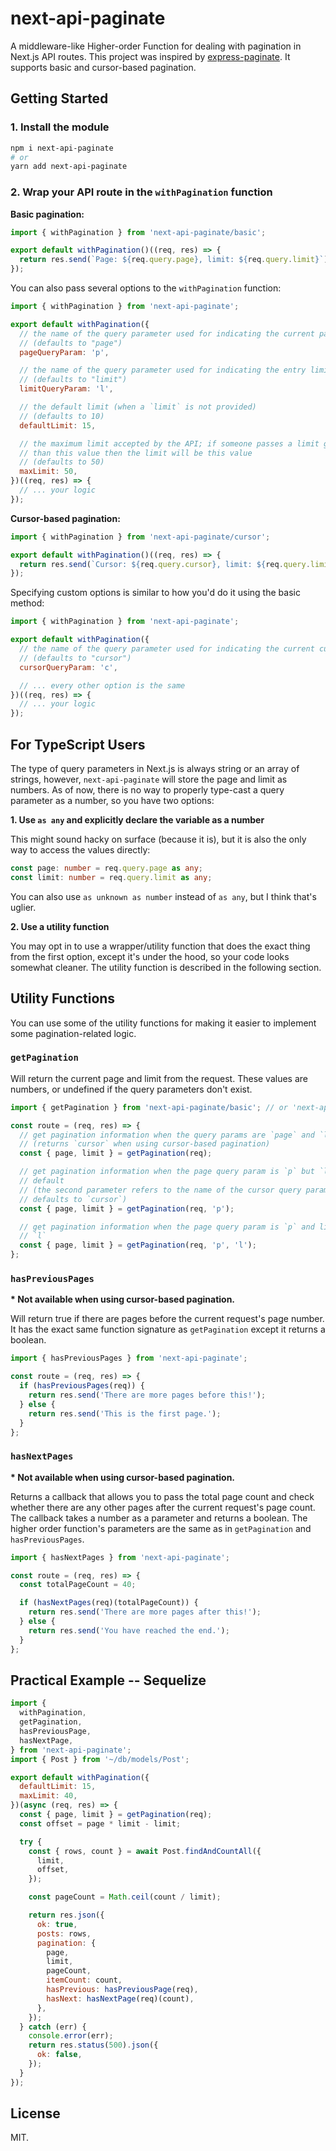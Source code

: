 # next-api-paginate

A middleware-like Higher-order Function for dealing with pagination in Next.js
API routes. This project was inspired by [express-paginate][express-paginate].
It supports basic and cursor-based pagination.

## Getting Started

### 1. Install the module

```sh
npm i next-api-paginate
# or
yarn add next-api-paginate
```

### 2. Wrap your API route in the `withPagination` function

**Basic pagination:**

```js
import { withPagination } from 'next-api-paginate/basic';

export default withPagination()((req, res) => {
  return res.send(`Page: ${req.query.page}, limit: ${req.query.limit}`);
});
```

You can also pass several options to the `withPagination` function:

```js
import { withPagination } from 'next-api-paginate';

export default withPagination({
  // the name of the query parameter used for indicating the current page
  // (defaults to "page")
  pageQueryParam: 'p',

  // the name of the query parameter used for indicating the entry limit
  // (defaults to "limit")
  limitQueryParam: 'l',

  // the default limit (when a `limit` is not provided)
  // (defaults to 10)
  defaultLimit: 15,

  // the maximum limit accepted by the API; if someone passes a limit greater
  // than this value then the limit will be this value
  // (defaults to 50)
  maxLimit: 50,
})((req, res) => {
  // ... your logic
});
```

**Cursor-based pagination:**

```js
import { withPagination } from 'next-api-paginate/cursor';

export default withPagination()((req, res) => {
  return res.send(`Cursor: ${req.query.cursor}, limit: ${req.query.limit}`);
});
```

Specifying custom options is similar to how you'd do it using the basic method:

```js
import { withPagination } from 'next-api-paginate';

export default withPagination({
  // the name of the query parameter used for indicating the current cursor
  // (defaults to "cursor")
  cursorQueryParam: 'c',

  // ... every other option is the same
})((req, res) => {
  // ... your logic
});
```

## For TypeScript Users

The type of query parameters in Next.js is always string or an array of strings,
however, `next-api-paginate` will store the page and limit as numbers. As of
now, there is no way to properly type-cast a query parameter as a number, so you
have two options:

**1. Use `as any` and explicitly declare the variable as a number**

This might sound hacky on surface (because it is), but it is also the only way
to access the values directly:

```ts
const page: number = req.query.page as any;
const limit: number = req.query.limit as any;
```

You can also use `as unknown as number` instead of `as any`, but I think that's
uglier.

**2. Use a utility function**

You may opt in to use a wrapper/utility function that does the exact thing from
the first option, except it's under the hood, so your code looks somewhat
cleaner. The utility function is described in the following section.

## Utility Functions

You can use some of the utility functions for making it easier to implement some
pagination-related logic.

### `getPagination`

Will return the current page and limit from the request. These values are
numbers, or undefined if the query parameters don't exist.

```js
import { getPagination } from 'next-api-paginate/basic'; // or 'next-api-paginate/cursor'

const route = (req, res) => {
  // get pagination information when the query params are `page` and `limit`
  // (returns `cursor` when using cursor-based pagination)
  const { page, limit } = getPagination(req);

  // get pagination information when the page query param is `p` but `limit` is
  // default
  // (the second parameter refers to the name of the cursor query param and
  // defaults to `cursor`)
  const { page, limit } = getPagination(req, 'p');

  // get pagination information when the page query param is `p` and limit is
  // `l`
  const { page, limit } = getPagination(req, 'p', 'l');
};
```

### `hasPreviousPages`

**\* Not available when using cursor-based pagination.**

Will return true if there are pages before the current request's page number.
It has the exact same function signature as `getPagination` except it returns a
boolean.

```js
import { hasPreviousPages } from 'next-api-paginate';

const route = (req, res) => {
  if (hasPreviousPages(req)) {
    return res.send('There are more pages before this!');
  } else {
    return res.send('This is the first page.');
  }
};
```

### `hasNextPages`

**\* Not available when using cursor-based pagination.**

Returns a callback that allows you to pass the total page count and check
whether there are any other pages after the current request's page count. The
callback takes a number as a parameter and returns a boolean. The higher order
function's parameters are the same as in `getPagination` and `hasPreviousPages`.

```js
import { hasNextPages } from 'next-api-paginate';

const route = (req, res) => {
  const totalPageCount = 40;

  if (hasNextPages(req)(totalPageCount)) {
    return res.send('There are more pages after this!');
  } else {
    return res.send('You have reached the end.');
  }
};
```

## Practical Example -- Sequelize

```js
import {
  withPagination,
  getPagination,
  hasPreviousPage,
  hasNextPage,
} from 'next-api-paginate';
import { Post } from '~/db/models/Post';

export default withPagination({
  defaultLimit: 15,
  maxLimit: 40,
})(async (req, res) => {
  const { page, limit } = getPagination(req);
  const offset = page * limit - limit;

  try {
    const { rows, count } = await Post.findAndCountAll({
      limit,
      offset,
    });

    const pageCount = Math.ceil(count / limit);

    return res.json({
      ok: true,
      posts: rows,
      pagination: {
        page,
        limit,
        pageCount,
        itemCount: count,
        hasPrevious: hasPreviousPage(req),
        hasNext: hasNextPage(req)(count),
      },
    });
  } catch (err) {
    console.error(err);
    return res.status(500).json({
      ok: false,
    });
  }
});
```

## License

MIT.

[express-paginate]: https://github.com/expressjs/express-paginate
